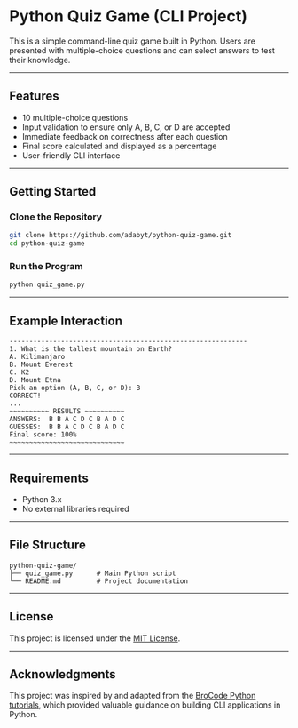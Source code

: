 # Python Quiz Game (CLI Project)

This is a simple command-line quiz game built in Python. Users are presented with multiple-choice questions and can select answers to test their knowledge.

---

## Features

- 10 multiple-choice questions
- Input validation to ensure only A, B, C, or D are accepted
- Immediate feedback on correctness after each question
- Final score calculated and displayed as a percentage
- User-friendly CLI interface

---

## Getting Started

### Clone the Repository

```bash
git clone https://github.com/adabyt/python-quiz-game.git
cd python-quiz-game
```

### Run the Program

```bash
python quiz_game.py
```

---

## Example Interaction

```plaintext
------------------------------------------------------------
1. What is the tallest mountain on Earth?
A. Kilimanjaro
B. Mount Everest
C. K2
D. Mount Etna
Pick an option (A, B, C, or D): B
CORRECT!
...
~~~~~~~~~~ RESULTS ~~~~~~~~~~
ANSWERS:  B B A C D C B A D C
GUESSES:  B B A C D C B A D C
Final score: 100%
~~~~~~~~~~~~~~~~~~~~~~~~~~~~~
```

---

## Requirements

- Python 3.x
- No external libraries required

---

## File Structure

```
python-quiz-game/
├── quiz_game.py      # Main Python script
└── README.md         # Project documentation
```

---

## License

This project is licensed under the [MIT License](https://opensource.org/licenses/MIT).

---

## Acknowledgments

This project was inspired by and adapted from the [BroCode Python tutorials](https://www.youtube.com/c/BroCodez), which provided valuable guidance on building CLI applications in Python.
